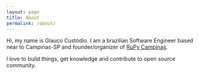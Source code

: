```yaml
---
layout: page
title: About
permalink: /about/
---
```


Hi, my name is Glauco Custódio. I am a brazilian Software Engineer based near to Campinas-SP and founder/organizer of <a href="http://twitter.com/rupycampinas" target="_blank">RuPy Campinas</a>.

I love to build things, get knowledge and contribute to open source community.

<br>
<br>
<br>